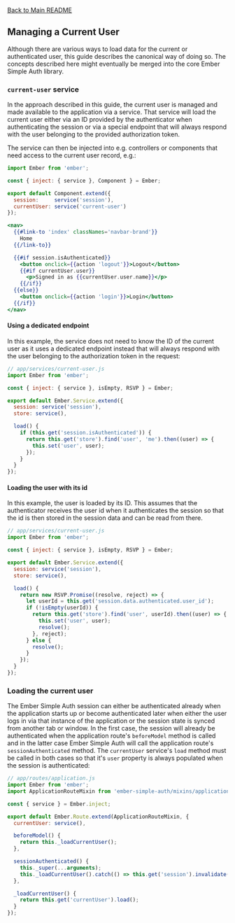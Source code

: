 [Back to Main README](../README.md)

## Managing a Current User

Although there are various ways to load data for the current or authenticated
user, this guide describes the canonical way of doing so. The concepts
described here might eventually be merged into the core Ember Simple Auth
library.

### `current-user` service

In the approach described in this guide, the current user is managed and made
available to the application via a service. That service will load the current
user either via an ID provided by the authenticator when authenticating the
session or via a special endpoint that will always respond with the user
belonging to the provided authorization token.

The service can then be injected into e.g. controllers or components that need
access to the current user record, e.g.:

```js
import Ember from 'ember';

const { inject: { service }, Component } = Ember;

export default Component.extend({
  session:     service('session'),
  currentUser: service('current-user')
});
```

```hbs
<nav>
  {{#link-to 'index' classNames='navbar-brand'}}
    Home
  {{/link-to}}

  {{#if session.isAuthenticated}}
    <button onclick={{action 'logout'}}>Logout</button>
    {{#if currentUser.user}}
      <p>Signed in as {{currentUser.user.name}}</p>
    {{/if}}
  {{else}}
    <button onclick={{action 'login'}}>Login</button>
  {{/if}}
</nav>
```

#### Using a dedicated endpoint

In this example, the service does not need to know the ID of the current user
as it uses a dedicated endpoint instead that will always respond with the user
belonging to the authorization token in the request:

```js
// app/services/current-user.js
import Ember from 'ember';

const { inject: { service }, isEmpty, RSVP } = Ember;

export default Ember.Service.extend({
  session: service('session'),
  store: service(),

  load() {
    if (this.get('session.isAuthenticated')) {
      return this.get('store').find('user', 'me').then((user) => {
        this.set('user', user);
      });
    }
  }
});
```

#### Loading the user with its id

In this example, the user is loaded by its ID. This assumes that the
authenticator receives the user id when it authenticates the session so that
the id is then stored in the session data and can be read from there.

```js
// app/services/current-user.js
import Ember from 'ember';

const { inject: { service }, isEmpty, RSVP } = Ember;

export default Ember.Service.extend({
  session: service('session'),
  store: service(),

  load() {
    return new RSVP.Promise((resolve, reject) => {
      let userId = this.get('session.data.authenticated.user_id');
      if (!isEmpty(userId)) {
        return this.get('store').find('user', userId).then((user) => {
          this.set('user', user);
          resolve();
        }, reject);
      } else {
        resolve();
      }
    });
  }
});
```

### Loading the current user

The Ember Simple Auth session can either be authenticated already when the
application starts up or become authenticated later when either the user logs
in via that instance of the application or the session state is synced from
another tab or window. In the first case, the session will already be
authenticated when the application route's `beforeModel` method is called and
in the latter case Ember Simple Auth will call the application route's
`sessionAuthenticated` method. The `currentUser` service's `load` method must
be called in both cases so that it's `user` property is always populated when
the session is authenticated:

```js
// app/routes/application.js
import Ember from 'ember';
import ApplicationRouteMixin from 'ember-simple-auth/mixins/application-route-mixin';

const { service } = Ember.inject;

export default Ember.Route.extend(ApplicationRouteMixin, {
  currentUser: service(),

  beforeModel() {
    return this._loadCurrentUser();
  },

  sessionAuthenticated() {
    this._super(...arguments);
    this._loadCurrentUser().catch(() => this.get('session').invalidate());
  },

  _loadCurrentUser() {
    return this.get('currentUser').load();
  }
});
```
